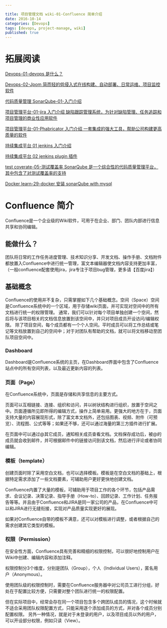 ```yaml
---

title: 项目管理文档 wiki-01-Confluence 简单介绍
date: 2016-10-14
categories: [Devops]
tags: [devops, project-manage, wiki]
published: true
---
```


# 拓展阅读


[Devops-01-devops 是什么？](https://houbb.github.io/2016/10/14/devops-01-overview)

[Devops-02-Jpom 简而轻的低侵入式在线构建、自动部署、日常运维、项目监控软件](https://houbb.github.io/2016/10/14/devops-02-jpom)

[代码质量管理 SonarQube-01-入门介绍](https://houbb.github.io/2016/10/14/devops-sonarqube-01-intro)

[项目管理平台-01-jira 入门介绍 缺陷跟踪管理系统，为针对缺陷管理、任务追踪和项目管理的商业性应用软件](https://houbb.github.io/2016/10/14/project-manage-jira-01-intro)

[项目管理平台-01-Phabricator 入门介绍 一套集成的强大工具，帮助公司构建更高质量的软件](https://houbb.github.io/2016/10/14/project-manage-phabricator-01-overview)

[持续集成平台 01 jenkins 入门介绍](https://houbb.github.io/2016/10/14/devops-jenkins-01-intro)

[持续集成平台 02 jenkins plugin 插件](https://houbb.github.io/2016/10/14/devops-jenkins-02-plugin)


[test coverate-05-测试覆盖率 SonarQube 是一个综合性的代码质量管理平台，其中包含了对测试覆盖率的支持](https://houbb.github.io/2016/04/26/test-coverage-05-sonarqube)

[Docker learn-29-docker 安装 sonarQube with mysql](https://houbb.github.io/2019/12/18/docker-learn-29-install-devops-sonar)


# Confluence 简介

Confluence是一个企业级的Wiki软件，可用于在企业、部门、团队内部进行信息共享和协同编辑。

## 能做什么？

团队将日常的工作任务进度管理、技术知识分享、开发文档、操作手册、文档附件都放置入Confluence中进行统一管理，富文本编辑器使文档内容支持更加丰富，（一般confluence配套使用jira，jira专注于项目bug管理，更多请【百度jira】）

## 基础概念

Confluence的使用并不复杂，只需掌握如下几个基础概念。空间（Space）空间是Confluence系统中的一个区域，用于存储wiki页面，并可实现对空间中的所有文档进行统一的权限管理。
通常，我们可以针对每个项目单独创建一个空间，然后将与该项目相关的文档信息放置到该空间中，并只对项目成员开设访问/编辑权限。
除了项目空间，每个成员都有一个个人空间。平时成员可以将工作总结或笔记等文档放置到自己的空间中；对于对团队有帮助的文档，就可以将文档移动至团队项目空间中。

### Dashboard

Dashboard是Confluence系统的主页，在Dashboard界面中包含了Confluence站点中的所有空间列表，以及最近更新内容的列表。

### 页面（Page）

在Confluence系统中，页面是存储和共享信息的主要方式。

页面可以互相链接、连接、组织和访问，并以树状结构进行组织，放置于空间之中。页面遵循所见即所得的编辑方式，操作上简单易用。更强大的地方在于，页面支持大量的内容展现形式，除了富文本文档外，还包括图表、视频、附件（可预览）、流程图、公式等等；如果还不够，还可以通过海量的第三方插件进行扩展。

在页面中可以通过@其它成员，通知相关成员查看文档。文档保存成功后，被@的成员就会收到邮件，并可根据邮件中的链接访问到该文档，然后进行评论或者协同编辑。

### 模板（template）

创建页面时除了采用空白文档，也可以选择模板。模板是在空白文档的基础上，根据特定需求添加了一些文档要素，可辅助用户更好更快地创建文档。

Confluence内置了大量的模板，可辅助用于项目工作的各个环节，包括产品需求、会议记录、决策记录、指导手册（How-to）、回顾记录、工作计划、任务报告等等。并且由于Confluence和JIRA是同一家公司的产品，在Confluence中可以和JIRA进行无缝衔接，实现对产品质量实现更好的展现。

如果对Confluence自带的模板不满意，还可以对模板进行调整，或者根据自己的需求创建其它类型的模板。

### 权限（Permission）

在安全性方面，Confluence具有完善和精细的权限控制，可以很好地控制用户在Wiki中创建、编辑内容和添加注释。

权限控制分3个维度，分别是团队（Group），个人（Individual Users），匿名用户（Anonymous）。

使用团队级的权限控制时，需要在Confluence服务器中对公司员工进行分组，好处在于配置比较方便，只需要对整个团队进行统一的权限配置。

但在实际项目中，经常会存在同一个项目包含多个跨团队成员的情况，这个时候就不适合采用团队权限配置方式，只能采用逐个添加成员的方式，并对各个成员分别配置权限。
另外一种情况，就是对于未登录的用户，以及项目成员以外的用户，可以开设部分权限，例如只读（View）。


